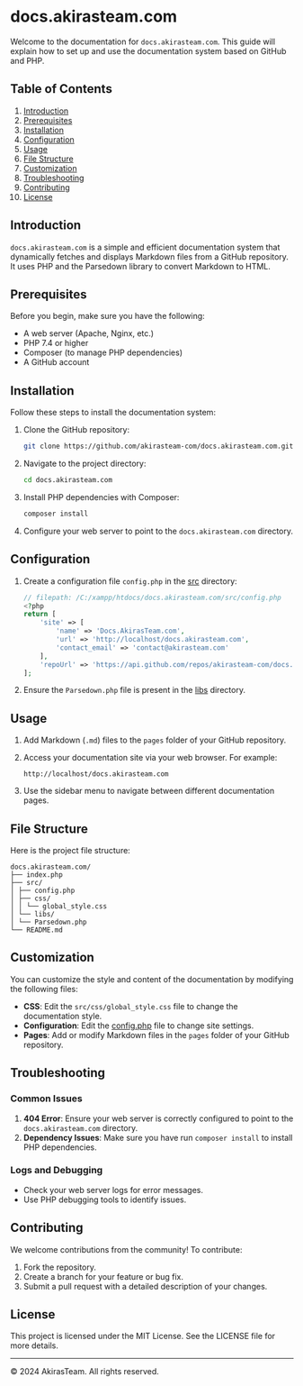# docs.akirasteam.com

Welcome to the documentation for `docs.akirasteam.com`. This guide will explain how to set up and use the documentation system based on GitHub and PHP.

## Table of Contents

1. [Introduction](#introduction)
2. [Prerequisites](#prerequisites)
3. [Installation](#installation)
4. [Configuration](#configuration)
5. [Usage](#usage)
6. [File Structure](#file-structure)
7. [Customization](#customization)
8. [Troubleshooting](#troubleshooting)
9. [Contributing](#contributing)
10. [License](#license)

## Introduction

`docs.akirasteam.com` is a simple and efficient documentation system that dynamically fetches and displays Markdown files from a GitHub repository. It uses PHP and the Parsedown library to convert Markdown to HTML.

## Prerequisites

Before you begin, make sure you have the following:

- A web server (Apache, Nginx, etc.)
- PHP 7.4 or higher
- Composer (to manage PHP dependencies)
- A GitHub account

## Installation

Follow these steps to install the documentation system:

1. Clone the GitHub repository:

    ```bash
    git clone https://github.com/akirasteam-com/docs.akirasteam.com.git
    ```

2. Navigate to the project directory:

    ```bash
    cd docs.akirasteam.com
    ```

3. Install PHP dependencies with Composer:

    ```bash
    composer install
    ```

4. Configure your web server to point to the `docs.akirasteam.com` directory.

## Configuration

1. Create a configuration file `config.php` in the [src](http://_vscodecontentref_/1) directory:

    ```php
    // filepath: /C:/xampp/htdocs/docs.akirasteam.com/src/config.php
    <?php
    return [
        'site' => [
            'name' => 'Docs.AkirasTeam.com',
            'url' => 'http://localhost/docs.akirasteam.com',
            'contact_email' => 'contact@akirasteam.com'
        ],
        'repoUrl' => 'https://api.github.com/repos/akirasteam-com/docs.akirasteam.com/contents/pages'
    ];
    ```

2. Ensure the `Parsedown.php` file is present in the [libs](http://_vscodecontentref_/2) directory.

## Usage

1. Add Markdown (`.md`) files to the `pages` folder of your GitHub repository.

2. Access your documentation site via your web browser. For example:

    ```
    http://localhost/docs.akirasteam.com
    ```

3. Use the sidebar menu to navigate between different documentation pages.

## File Structure

Here is the project file structure:
```fix
docs.akirasteam.com/
├── index.php
├── src/
│ ├── config.php 
│ ├── css/
│ │ └── global_style.css
│ └── libs/
│ └── Parsedown.php
└── README.md
```

## Customization

You can customize the style and content of the documentation by modifying the following files:

- **CSS**: Edit the `src/css/global_style.css` file to change the documentation style.
- **Configuration**: Edit the [config.php](http://_vscodecontentref_/3) file to change site settings.
- **Pages**: Add or modify Markdown files in the `pages` folder of your GitHub repository.

## Troubleshooting

### Common Issues

1. **404 Error**: Ensure your web server is correctly configured to point to the `docs.akirasteam.com` directory.
2. **Dependency Issues**: Make sure you have run `composer install` to install PHP dependencies.

### Logs and Debugging

- Check your web server logs for error messages.
- Use PHP debugging tools to identify issues.

## Contributing

We welcome contributions from the community! To contribute:

1. Fork the repository.
2. Create a branch for your feature or bug fix.
3. Submit a pull request with a detailed description of your changes.

## License

This project is licensed under the MIT License. See the LICENSE file for more details.

---

© 2024 AkirasTeam. All rights reserved.
